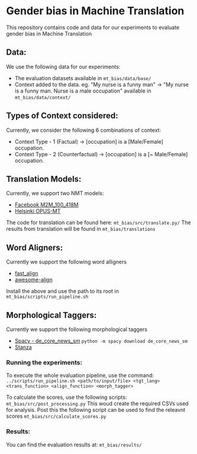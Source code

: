 # Gender bias in Machine Translation
This repository contains code and data for our experiments to evaluate gender bias in Machine Translation

## Data:
We use the following data for our experiments:
* The evaluation datasets available in `mt_bias/data/base/`
* Context added to the data. eg.  "My nurse is a funny man" -> "My nurse is a funny man. Nurse is a male occupation" available in `mt_bias/data/context/`

## Types of Context considered:
Currently, we consider the following 6 combinations of context:
* Context Type - 1 (Factual)
  -> [occupation] is a [Male/Female] occupation.
* Context Type - 2 (Counterfactual)
 -> [occupation] is a [~ Male/Female] occupation.


## Translation Models:
Currently, we support two NMT models:
* [Facebook M2M_100_418M](https://github.com/pytorch/fairseq/tree/master/examples/m2m_100)
* [Helsinki OPUS-MT](https://github.com/Helsinki-NLP/OPUS-MT-train)

The code for translation can be found here: `mt_bias/src/translate.py/`
The results from translation will be found in `mt_bias/translations`

## Word Aligners:
Currently we support the following word alligners
* [fast_align](https://github.com/clab/fast_align)
* [awesome-align](https://github.com/neulab/awesome-align)

Install the above and use the path to its root in `mt_bias/scripts/run_pipeline.sh`

## Morphological Taggers:
Currently we support the following morphological taggers
* [Spacy - de_core_news_sm](https://spacy.io/models/de) `python -m spacy download de_core_news_sm`
* [Stanza](https://stanfordnlp.github.io/stanza/)

### Running the experiments:
To execute the whole evaluation pipeline, use the command: 
`../scripts/run_pipeline.sh <path/to/input/file> <tgt_lang> <trans_function> <align_function> <morph_tagger>`

To calculate the scores, use the following scripts:
`mt_bias/src/post_processing.py`
This woud create the required CSVs used for analysis. Post this the following script can be used to find the releavnt scores
`mt_bias/src/calculate_scores.py`


### Results:
You can find the evaluation results at: `mt_bias/results/`
